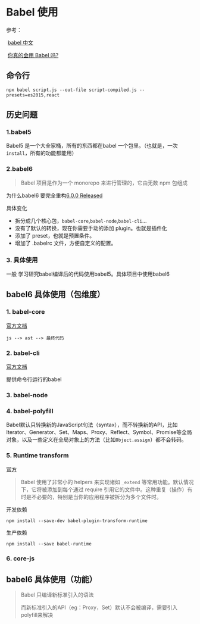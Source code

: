 # Babel 使用

参考：

​	[babel 中文](https://www.babeljs.cn/)

​	[你真的会用 Babel 吗?](https://juejin.im/entry/59ba1a3c5188255e723b8cae)



## 命令行

```node
npx babel script.js --out-file script-compiled.js --presets=es2015,react
```



## 历史问题

### 1.babel5 

Babel5 是一个大全家桶，所有的东西都在babel 一个包里。（也就是，一次`install`，所有的功能都能用）

### 2.babel6

> Babel 项目是作为一个 monorepo 来进行管理的，它由无数 npm 包组成

为什么babel6 要完全重构[6.0.0 Released](https://babeljs.io/blog/2015/10/29/6.0.0)

具体变化

- 拆分成几个核心包，`babel-core`,`babel-node`,`babel-cli`...
- 没有了默认的转换，现在你需要手动的添加 plugin。也就是插件化
- 添加了 preset，也就是预置条件。
- 增加了 .babelrc 文件，方便自定义的配置。



### 3. 具体使用

一般 学习研究babel编译后的代码使用babel5。具体项目中使用babel6



## babel6 具体使用（包维度）

### 1. babel-core

[官方文档](https://www.babeljs.cn/docs/core-packages/)

```
js --> ast --> 最终代码
```



### 2. babel-cli

[官方文档](https://www.babeljs.cn/docs/usage/cli/)

提供命令行运行的babel



### 3. babel-node



### 4. babel-polyfill

Babel默认只转换新的JavaScript句法（syntax），而不转换新的API，比如Iterator、Generator、Set、Maps、Proxy、Reflect、Symbol、Promise等全局对象，以及一些定义在全局对象上的方法（比如`Object.assign`）都不会转码。



### 5. Runtime transform

[官方](https://www.babeljs.cn/docs/plugins/transform-runtime/)

> Babel 使用了非常小的 helpers 来实现诸如 `_extend` 等常用功能。默认情况下，它将被添加到每个通过 require 引用它的文件中。这种重复（操作）有时是不必要的，特别是当你的应用程序被拆分为多个文件时。



开发依赖

```node
npm install --save-dev babel-plugin-transform-runtime
```

生产依赖

```node
npm install --save babel-runtime
```



### 6. core-js





## babel6 具体使用（功能）

> Babel 只编译新标准引入的语法
>
> 而新标准引入的API（eg：Proxy，Set）默认不会被编译，需要引入polyfill来解决






